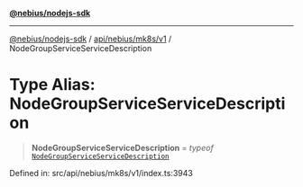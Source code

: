 [**@nebius/nodejs-sdk**](../../../../../README.md)

***

[@nebius/nodejs-sdk](../../../../../README.md) / [api/nebius/mk8s/v1](../README.md) / NodeGroupServiceServiceDescription

# Type Alias: NodeGroupServiceServiceDescription

> **NodeGroupServiceServiceDescription** = *typeof* [`NodeGroupServiceServiceDescription`](../variables/NodeGroupServiceServiceDescription.md)

Defined in: src/api/nebius/mk8s/v1/index.ts:3943
